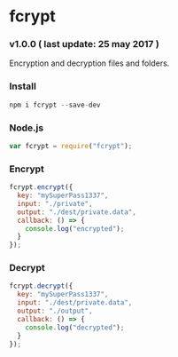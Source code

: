 # fcrypt
### v1.0.0 ( last update: 25 may 2017 )

Encryption and decryption files and folders.

### Install
```javascript
npm i fcrypt --save-dev
```

### Node.js
```javascript
var fcrypt = require("fcrypt");
```

### Encrypt
```javascript
fcrypt.encrypt({
  key: "mySuperPass1337",
  input: "./private",
  output: "./dest/private.data",
  callback: () => {
    console.log("encrypted");
  }
});
```

### Decrypt
```javascript
fcrypt.decrypt({
  key: "mySuperPass1337",
  input: "./dest/private.data",
  output: "./output",
  callback: () => {
    console.log("decrypted");
  }
});
```
